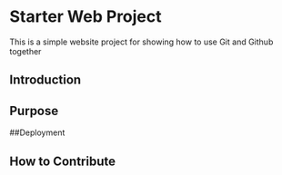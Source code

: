 # Starter Web Project

This is a simple website project for showing how to use Git and Github together

## Introduction

## Purpose 

##Deployment

## How to Contribute